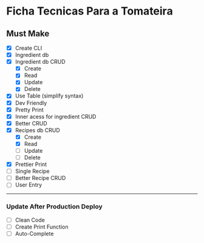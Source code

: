 # Ficha Tecnicas Para a Tomateira

## Must Make

- [x] Create CLI
- [x] Ingredient db
- [x] Ingredient db CRUD
  - [x] Create
  - [x] Read
  - [x] Update
  - [x] Delete
- [x] Use Table (simplify syntax)
- [x] Dev Friendly
- [x] Pretty Print
- [x] Inner acess for ingredient CRUD
- [x] Better CRUD
- [x] Recipes db CRUD
  - [x] Create
  - [x] Read
  - [ ] Update
  - [ ] Delete
- [x] Prettier Print
- [ ] Single Recipe
- [ ] Better Recipe CRUD
- [ ] User Entry

---

### Update After Production Deploy

- [ ] Clean Code
- [ ] Create Print Function
- [ ] Auto-Complete
